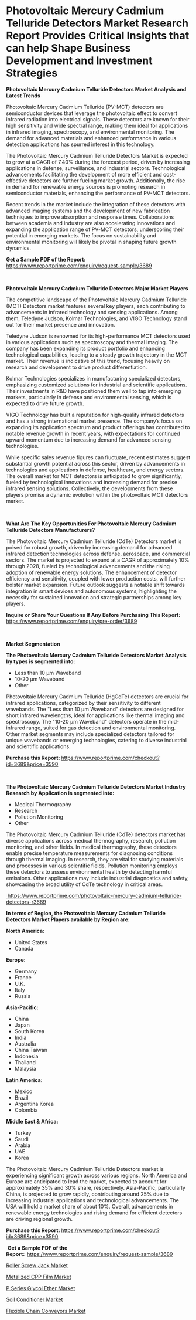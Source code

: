 <p><h1>Photovoltaic Mercury Cadmium Telluride Detectors Market Research Report Provides Critical Insights that can help Shape Business Development and Investment Strategies</h1></p><p><strong>Photovoltaic Mercury Cadmium Telluride Detectors Market Analysis and Latest Trends</strong></p>
<p><p>Photovoltaic Mercury Cadmium Telluride (PV-MCT) detectors are semiconductor devices that leverage the photovoltaic effect to convert infrared radiation into electrical signals. These detectors are known for their high sensitivity and wide spectral range, making them ideal for applications in infrared imaging, spectroscopy, and environmental monitoring. The demand for advanced materials and enhanced performance in various detection applications has spurred interest in this technology.</p><p>The Photovoltaic Mercury Cadmium Telluride Detectors Market is expected to grow at a CAGR of 7.40% during the forecast period, driven by increasing applications in defense, surveillance, and industrial sectors. Technological advancements facilitating the development of more efficient and cost-effective detectors are further fueling market growth. Additionally, the rise in demand for renewable energy sources is promoting research in semiconductor materials, enhancing the performance of PV-MCT detectors.</p><p>Recent trends in the market include the integration of these detectors with advanced imaging systems and the development of new fabrication techniques to improve absorption and response times. Collaborations between academia and industry are also accelerating innovations and expanding the application range of PV-MCT detectors, underscoring their potential in emerging markets. The focus on sustainability and environmental monitoring will likely be pivotal in shaping future growth dynamics.</p></p>
<p><strong>Get a Sample PDF of the Report:&nbsp;</strong> <a href="https://www.reportprime.com/enquiry/request-sample/3689">https://www.reportprime.com/enquiry/request-sample/3689</a></p>
<p>&nbsp;</p>
<p><strong>Photovoltaic Mercury Cadmium Telluride Detectors Major Market Players</strong></p>
<p><p>The competitive landscape of the Photovoltaic Mercury Cadmium Telluride (MCT) Detectors market features several key players, each contributing to advancements in infrared technology and sensing applications. Among them, Teledyne Judson, Kolmar Technologies, and VIGO Technology stand out for their market presence and innovation.</p><p>Teledyne Judson is renowned for its high-performance MCT detectors used in various applications such as spectroscopy and thermal imaging. The company has been expanding its product portfolio and enhancing technological capabilities, leading to a steady growth trajectory in the MCT market. Their revenue is indicative of this trend, focusing heavily on research and development to drive product differentiation.</p><p>Kolmar Technologies specializes in manufacturing specialized detectors, emphasizing customized solutions for industrial and scientific applications. Their investments in R&D have positioned them well to tap into emerging markets, particularly in defense and environmental sensing, which is expected to drive future growth.</p><p>VIGO Technology has built a reputation for high-quality infrared detectors and has a strong international market presence. The company’s focus on expanding its application spectrum and product offerings has contributed to notable revenue growth in recent years, with expectations for continued upward momentum due to increasing demand for advanced sensing technologies.</p><p>While specific sales revenue figures can fluctuate, recent estimates suggest substantial growth potential across this sector, driven by advancements in technologies and applications in defense, healthcare, and energy sectors. The overall market for MCT detectors is anticipated to grow significantly, fueled by technological innovations and increasing demand for precise infrared sensing solutions. Collectively, the developments from these players promise a dynamic evolution within the photovoltaic MCT detectors market.</p></p>
<p>&nbsp;</p>
<p><strong>What Are The Key Opportunities For Photovoltaic Mercury Cadmium Telluride Detectors Manufacturers?</strong></p>
<p><p>The Photovoltaic Mercury Cadmium Telluride (CdTe) Detectors market is poised for robust growth, driven by increasing demand for advanced infrared detection technologies across defense, aerospace, and commercial sectors. The market is projected to expand at a CAGR of approximately 10% through 2028, fueled by technological advancements and the rising adoption of renewable energy solutions. The enhancement of detector efficiency and sensitivity, coupled with lower production costs, will further bolster market expansion. Future outlook suggests a notable shift towards integration in smart devices and autonomous systems, highlighting the necessity for sustained innovation and strategic partnerships among key players.</p></p>
<p><strong>Inquire or Share Your Questions If Any Before Purchasing This Report:</strong> <a href="https://www.reportprime.com/enquiry/pre-order/3689">https://www.reportprime.com/enquiry/pre-order/3689</a></p>
<p>&nbsp;</p>
<p><strong>Market Segmentation</strong></p>
<p><strong>The Photovoltaic Mercury Cadmium Telluride Detectors Market Analysis by types is segmented into:</strong></p>
<p><ul><li>Less than 10 µm Waveband</li><li>10-20 µm Waveband</li><li>Other</li></ul></p>
<p><p>Photovoltaic Mercury Cadmium Telluride (HgCdTe) detectors are crucial for infrared applications, categorized by their sensitivity to different wavebands. The "Less than 10 µm Waveband" detectors are designed for short infrared wavelengths, ideal for applications like thermal imaging and spectroscopy. The "10-20 µm Waveband" detectors operate in the mid-infrared range, suited for gas detection and environmental monitoring. Other market segments may include specialized detectors tailored for unique wavebands or emerging technologies, catering to diverse industrial and scientific applications.</p></p>
<p><strong>Purchase this Report:&nbsp;</strong><a href="https://www.reportprime.com/checkout?id=3689&price=3590">https://www.reportprime.com/checkout?id=3689&price=3590</a></p>
<p>&nbsp;</p>
<p><strong>The Photovoltaic Mercury Cadmium Telluride Detectors Market Industry Research by Application is segmented into:</strong></p>
<p><ul><li>Medical Thermography</li><li>Research</li><li>Pollution Monitoring</li><li>Other</li></ul></p>
<p><p>The Photovoltaic Mercury Cadmium Telluride (CdTe) detectors market has diverse applications across medical thermography, research, pollution monitoring, and other fields. In medical thermography, these detectors enable precise temperature measurements for diagnosing conditions through thermal imaging. In research, they are vital for studying materials and processes in various scientific fields. Pollution monitoring employs these detectors to assess environmental health by detecting harmful emissions. Other applications may include industrial diagnostics and safety, showcasing the broad utility of CdTe technology in critical areas.</p></p>
<p><a href="https://www.reportprime.com/photovoltaic-mercury-cadmium-telluride-detectors-r3689">&nbsp;https://www.reportprime.com/photovoltaic-mercury-cadmium-telluride-detectors-r3689</a></p>
<p><strong>In terms of Region, the Photovoltaic Mercury Cadmium Telluride Detectors Market Players available by Region are:</strong></p>
<p>
    <p> <strong> North America: </strong>
        <ul>
            <li>United States</li>
            <li>Canada</li>
        </ul>
        </p> 
    <p> <strong> Europe: </strong>
        <ul>
            <li>Germany</li>
            <li>France</li>
            <li>U.K.</li>
            <li>Italy</li>
            <li>Russia</li>
        </ul>
        </p> 
    <p> <strong> Asia-Pacific: </strong>
        <ul>
            <li>China</li>
            <li>Japan</li>
            <li>South Korea</li>
            <li>India</li>
            <li>Australia</li>
            <li>China Taiwan</li>
            <li>Indonesia</li>
            <li>Thailand</li>
            <li>Malaysia</li>
        </ul>
        </p> 
    <p> <strong> Latin America: </strong>
        <ul>
            <li>Mexico</li>
            <li>Brazil</li>
            <li>Argentina Korea</li>
            <li>Colombia</li>
        </ul>
        </p> 
    <p> <strong> Middle East & Africa: </strong>
        <ul>
            <li>Turkey</li>
            <li>Saudi</li>
            <li>Arabia</li>
            <li>UAE</li>
            <li>Korea</li>
        </ul>
    </p>
    </p>
<p><p>The Photovoltaic Mercury Cadmium Telluride Detectors market is experiencing significant growth across various regions. North America and Europe are anticipated to lead the market, expected to account for approximately 35% and 30% share, respectively. Asia-Pacific, particularly China, is projected to grow rapidly, contributing around 25% due to increasing industrial applications and technological advancements. The USA will hold a market share of about 10%. Overall, advancements in renewable energy technologies and rising demand for efficient detectors are driving regional growth.</p></p>
<p><strong>Purchase this Report: </strong><a href="https://www.reportprime.com/checkout?id=3689&price=3590">https://www.reportprime.com/checkout?id=3689&price=3590</a></p>
<p>&nbsp;<strong>Get a Sample PDF of the Report:&nbsp;&nbsp;</strong><a href="https://www.reportprime.com/enquiry/request-sample/3689">https://www.reportprime.com/enquiry/request-sample/3689</a></p>
<p><strong></strong></p>
<p><p><a href="https://www.linkedin.com/pulse/analyzing-roller-screw-jack-market-dynamics-growth-drivers-kdoie?trackingId=0NqKSnBkSYKiWU3AQ9H0Ug%3D%3D">Roller Screw Jack Market</a></p><p><a href="https://www.linkedin.com/pulse/global-metalized-cpp-film-market-analysis-key-trends-future-hekfe?trackingId=NSz5mCAEQ8GJST93dF%2BbgQ%3D%3D">Metalized CPP Film Market</a></p><p><a href="https://issuu.com/reportprime-2/docs/p-series-glycol-ether-market-size-2_6a85587a0513a6">P Series Glycol Ether Market</a></p><p><a href="https://issuu.com/reportprime-2/docs/soil-conditioner-market-size-2030.p_027086dda1d144">Soil Conditioner Market</a></p><p><a href="https://www.linkedin.com/pulse/global-flexible-chain-conveyors-market-projected-grow-cagr-41-forcasted-owlwe?trackingId=2a5H3XU0SCOZQuEJ5r3IhA%3D%3D">Flexible Chain Conveyors Market</a></p></p>